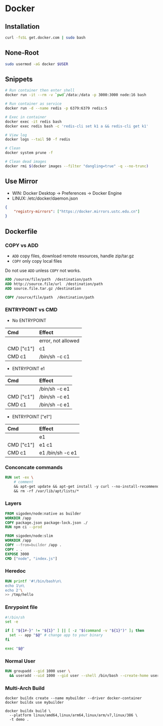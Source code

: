 # Docker

## Installation

```sh
curl -fsSL get.docker.com | sudo bash
```

## None-Root

```sh
sudo usermod -aG docker $USER
```

## Snippets
```sh
# Run container then enter shell
docker run -it --rm -v `pwd`/data:/data -p 3000:3000 node:16 bash

# Run container as service
docker run -d --name redis -p 6379:6379 redis:5

# Exec in container
docker exec -it redis bash
docker exec redis bash -c 'redis-cli set k1 a && redis-cli get k1'

# View log
docker logs --tail 50 -f redis

# Clean
docker system prune -f

# Clean dead images
docker rmi $(docker images --filter "dangling=true" -q --no-trunc)
```

## Use Mirror

- WIN: Docker Desktop -> Preferences -> Docker Engine
- LINUX: /etc/docker/daemon.json

```json
{
    "registry-mirrors": ["https://docker.mirrors.ustc.edu.cn"]
}
```

## Dockerfile
### COPY vs ADD

- `ADD` copy files, download remote resources, handle zip/tar.gz
- `COPY` only copy local files

Do not use `ADD` unless `COPY` not works.

```DOckerfile
ADD /source/file/path  /destination/path
ADD http://source.file/url  /destination/path
ADD source.file.tar.gz /destination

COPY /source/file/path  /destination/path
```

### ENTRYPOINT vs CMD

- No ENTRYPOINT

| Cmd        | Effect             |
| :--------- | :----------------- |
|            | error, not allowed |
| CMD ["c1"] | c1                 |
| CMD c1     | /bin/sh -c c1      |

- ENTRYPOINT e1 

| Cmd        | Effect        |
| :--------- | :------------ |
|            | /bin/sh -c e1 |
| CMD ["c1"] | /bin/sh -c e1 |
| CMD c1     | /bin/sh -c e1 |

- ENTRYPOINT ["e1"]

| Cmd        | Effect           |
| :--------- | :--------------- |
|            | e1               |
| CMD ["c1"] | e1 c1            |
| CMD c1     | e1 /bin/sh -c e1 |

### Conconcate commands

```Dockerfile
RUN set -ex \
    # comment
    && apt-get update && apt-get install -y curl --no-install-recommends \
    && rm -rf /var/lib/apt/lists/* 
```

### Layers

```Dockerfile
FROM sigoden/node:native as builder
WORKDIR /app
COPY package.json package-lock.json ./
RUN npm ci --prod

FROM sigoden/node:slim
WORKDIR /app
COPY --from=builder /app .
COPY . .
EXPOSE 3000
CMD ["node", "index.js"]
```

### Heredoc

```Dockerfile
RUN printf '#!/bin/bash\n\
echo 1\n\
echo 2'\
>> /tmp/hello
```

### Enrypoint file

```sh
#!/bin/sh
set -e

if [ "${1#-}" != "${1}" ] || [ -z "$(command -v "${1}")" ]; then
  set -- app "$@" # change app to your binary
fi

exec "$@"
```

### Normal User

```Dockerfile
RUN groupadd --gid 1000 user \
  && useradd --uid 1000 --gid user --shell /bin/bash --create-home user
```

### Multi-Arch Build

```
docker buildx create --name mybuilder --driver docker-container
docker buildx use mybuilder
```

```
docker buildx build \
  --platform linux/amd64,linux/arm64,linux/arm/v7,linux/386 \
  -t demo . 
```